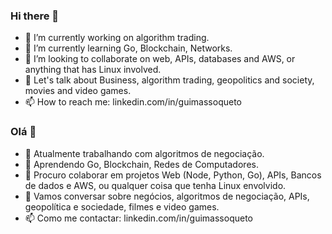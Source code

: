 ### Hi there 👋

- 🔭 I’m currently working on algorithm trading.
- 🌱 I’m currently learning Go, Blockchain, Networks.
- 👯 I’m looking to collaborate on web, APIs, databases and AWS, or anything that has Linux involved.
- 💬 Let's talk about Business, algorithm trading, geopolitics and society, movies and video games.
- 📫 How to reach me: linkedin.com/in/guimassoqueto

### Olá 👋

- 🔭 Atualmente trabalhando com algoritmos de negociação.
- 🌱 Aprendendo Go, Blockchain, Redes de Computadores.
- 👯 Procuro colaborar em projetos Web (Node, Python, Go), APIs, Bancos de dados e AWS, ou qualquer coisa que tenha Linux envolvido.
- 💬 Vamos conversar sobre negócios, algoritmos de negociação, APIs, geopolítica e sociedade, filmes e video games.
- 📫 Como me contactar: linkedin.com/in/guimassoqueto
